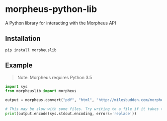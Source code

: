 # morpheus-python-lib
A Python library for interacting with the Morpheus API

## Installation
```pip install morpheuslib```

## Example

>Note: Morpheus requires Python 3.5

```python
import sys
from morpheuslib import morpheus

output = morpheus.convert("pdf", "html", "http://milesbudden.com/morpheus.pdf")

# This may be slow with some files. Try writing to a file if it takes too long.
print(output.encode(sys.stdout.encoding, errors='replace'))
```